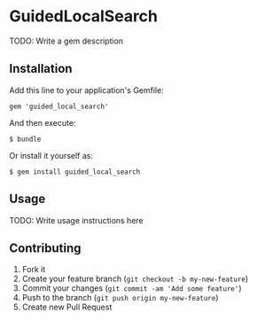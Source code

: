 # GuidedLocalSearch

TODO: Write a gem description

## Installation

Add this line to your application's Gemfile:

    gem 'guided_local_search'

And then execute:

    $ bundle

Or install it yourself as:

    $ gem install guided_local_search

## Usage

TODO: Write usage instructions here

## Contributing

1. Fork it
2. Create your feature branch (`git checkout -b my-new-feature`)
3. Commit your changes (`git commit -am 'Add some feature'`)
4. Push to the branch (`git push origin my-new-feature`)
5. Create new Pull Request

